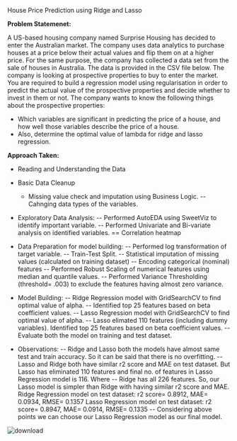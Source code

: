 House Price Prediction using Ridge and Lasso

**Problem Statemenet:**

A US-based housing company named Surprise Housing has decided to enter the Australian market. The company uses data analytics to purchase houses at a price below their actual values and flip them on at a higher price. For the same purpose, the company has collected a data set from the sale of houses in Australia. The data is provided in the CSV file below. The company is looking at prospective properties to buy to enter the market. You are required to build a regression model using regularisation in order to predict the actual value of the prospective properties and decide whether to invest in them or not. The company wants to know the following things about the prospective properties:

- Which variables are significant in predicting the price of a house, and how well those variables describe the price of a house.
- Also, determine the optimal value of lambda for ridge and lasso regression.

**Approach Taken:**
- Reading and Understanding the Data
- Basic Data Cleanup
  - Missing value check and imputation using Business Logic.
  -- Cahnging data types of the variables.
- Exploratory Data Analysis:
  -- Performed AutoEDA using SweetViz to identify important variable.
  -- Performed Univariate and Bi-variate analysis on identified variables.
  == Correlation heatmap
- Data Preparation for model building:
  -- Performed log transformation of target variable.
  -- Train-Test Split.
  -- Statistical imputation of missing values (calculated on training dataset)
  -- Encoding categorical (nominal) features
  -- Performed Robust Scaling of numerical features using median and quantile values.
  -- Performed Variance Thresholding (threshold= .003) to exclude the features having almost zero variance.
- Model Building:
  -- Ridge Regression model with GridSearchCV to find optimal value of alpha.
  -- Identified top 25 features based on beta coefficient values.
  -- Lasso Regression model with GridSearchCV to find optimal value of alpha.
  -- Lasso elimated 110 features (including dummy variables). Identified top 25 features based on beta coefficient values.
  -- Evaluate both the model on training and test dataset.

- Observations:
  -- Ridge and Lasso both the models have almost same test and train accuracy. So it can be said that there is no overfitting.
  -- Lasso and Ridge both have similar r2 score and MAE on test dataset. But Lasso has eliminated 110 features and final no. of features in Lasso Regression model is 116. Where   -- Ridge has all 226 features. So, our Lasso model is simpler than Ridge with having similar r2 score and MAE.
        Ridge Regression model on test dataset: r2 score= 0.8912, MAE= 0.0934, RMSE= 0.1357
        Lasso Regression model on test dataset: r2 score= 0.8947, MAE= 0.0914, RMSE= 0.1335
  -- Considering above points we can choose our Lasso Regression model as our final model.


![download](https://user-images.githubusercontent.com/77941537/137640772-e7149f0e-1351-4f5c-8073-a65e19017882.png)
